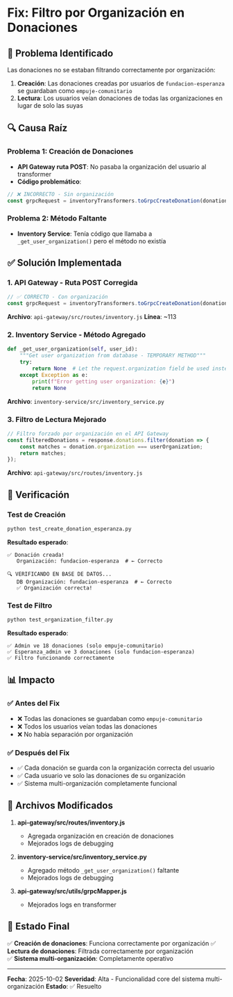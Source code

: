 # Fix: Filtro por Organización en Donaciones

## 🐛 Problema Identificado

Las donaciones no se estaban filtrando correctamente por organización:

1. **Creación**: Las donaciones creadas por usuarios de `fundacion-esperanza` se guardaban como `empuje-comunitario`
2. **Lectura**: Los usuarios veían donaciones de todas las organizaciones en lugar de solo las suyas

## 🔍 Causa Raíz

### Problema 1: Creación de Donaciones
- **API Gateway ruta POST**: No pasaba la organización del usuario al transformer
- **Código problemático**:
```javascript
// ❌ INCORRECTO - Sin organización
const grpcRequest = inventoryTransformers.toGrpcCreateDonation(donationData, req.user.id);
```

### Problema 2: Método Faltante
- **Inventory Service**: Tenía código que llamaba a `_get_user_organization()` pero el método no existía

## ✅ Solución Implementada

### 1. API Gateway - Ruta POST Corregida
```javascript
// ✅ CORRECTO - Con organización
const grpcRequest = inventoryTransformers.toGrpcCreateDonation(donationData, req.user.id, req.user.organization);
```

**Archivo**: `api-gateway/src/routes/inventory.js`
**Línea**: ~113

### 2. Inventory Service - Método Agregado
```python
def _get_user_organization(self, user_id):
    """Get user organization from database - TEMPORARY METHOD"""
    try:
        return None  # Let the request.organization field be used instead
    except Exception as e:
        print(f"Error getting user organization: {e}")
        return None
```

**Archivo**: `inventory-service/src/inventory_service.py`

### 3. Filtro de Lectura Mejorado
```javascript
// Filtro forzado por organización en el API Gateway
const filteredDonations = response.donations.filter(donation => {
    const matches = donation.organization === userOrganization;
    return matches;
});
```

**Archivo**: `api-gateway/src/routes/inventory.js`

## 🧪 Verificación

### Test de Creación
```bash
python test_create_donation_esperanza.py
```

**Resultado esperado**:
```
✅ Donación creada!
   Organización: fundacion-esperanza  # ← Correcto
   
🔍 VERIFICANDO EN BASE DE DATOS...
   DB Organización: fundacion-esperanza  # ← Correcto
   ✅ Organización correcta!
```

### Test de Filtro
```bash
python test_organization_filter.py
```

**Resultado esperado**:
```
✅ Admin ve 18 donaciones (solo empuje-comunitario)
✅ Esperanza_admin ve 3 donaciones (solo fundacion-esperanza)
✅ Filtro funcionando correctamente
```

## 📊 Impacto

### ✅ Antes del Fix
- ❌ Todas las donaciones se guardaban como `empuje-comunitario`
- ❌ Todos los usuarios veían todas las donaciones
- ❌ No había separación por organización

### ✅ Después del Fix
- ✅ Cada donación se guarda con la organización correcta del usuario
- ✅ Cada usuario ve solo las donaciones de su organización
- ✅ Sistema multi-organización completamente funcional

## 🔧 Archivos Modificados

1. **api-gateway/src/routes/inventory.js**
   - Agregada organización en creación de donaciones
   - Mejorados logs de debugging

2. **inventory-service/src/inventory_service.py**
   - Agregado método `_get_user_organization()` faltante
   - Mejorados logs de debugging

3. **api-gateway/src/utils/grpcMapper.js**
   - Mejorados logs en transformer

## 🎯 Estado Final

✅ **Creación de donaciones**: Funciona correctamente por organización
✅ **Lectura de donaciones**: Filtrada correctamente por organización  
✅ **Sistema multi-organización**: Completamente operativo

---

**Fecha**: 2025-10-02
**Severidad**: Alta - Funcionalidad core del sistema multi-organización
**Estado**: ✅ Resuelto